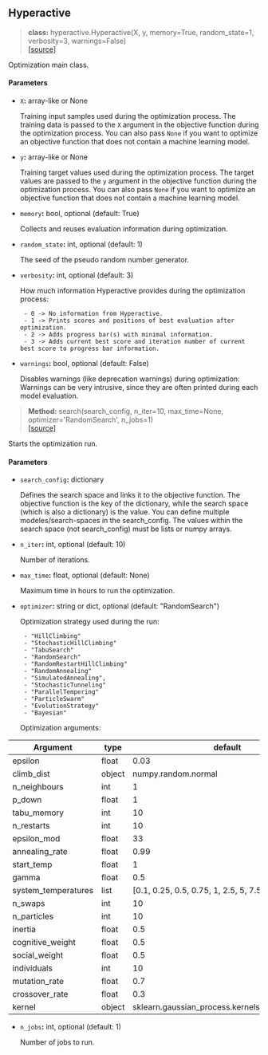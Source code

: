 ## Hyperactive

> **class:** hyperactive.Hyperactive(X, y, memory=True, random_state=1, verbosity=3, warnings=False) <br> [[source]](./source/hyperactive_source)

Optimization main class.

#### Parameters

 - ``X``**:** array-like or None

    Training input samples used during the optimization process.
    The training data is passed to the ``X`` argument in the objective function during the optimization process.
    You can also pass ``None`` if you want to optimize an objective function that does not contain a machine learning model.

 - ``y``**:** array-like or None

    Training target values used during the optimization process.
    The target values are passed to the ``y`` argument in the objective function during the optimization process.
    You can also pass ``None`` if you want to optimize an objective function that does not contain a machine learning model.

 - ``memory``**:** bool, optional (default: True)

    Collects and reuses evaluation information during optimization.

 - ``random_state``**:** int, optional (default: 1)

    The seed of the pseudo random number generator.

 - ``verbosity``**:** int, optional (default: 3)

    How much information Hyperactive provides during the optimization process:

        - 0 -> No information from Hyperactive.
        - 1 -> Prints scores and positions of best evaluation after optimization.
        - 2 -> Adds progress bar(s) with minimal information.
        - 3 -> Adds current best score and iteration number of current best score to progress bar information.

 - ``warnings``**:** bool, optional (default: False)

    Disables warnings (like deprecation warnings) during optimization:
    Warnings can be very intrusive, since they are often printed during each model evaluation.


> **Method:** search(search_config, n_iter=10, max_time=None, optimizer='RandomSearch', n_jobs=1) <br> [[source]](./source/search_source)

Starts the optimization run.

#### Parameters

 - ``search_config``**:** dictionary

    Defines the search space and links it to the objective function.
    The objective function is the key of the dictionary, while the search space (which is also a dictionary) is the value.
    You can define multiple modeles/search-spaces in the search_config.
    The values within the search space (not search_config) must be lists or numpy arrays.

 - ``n_iter``**:** int, optional (default: 10)

    Number of iterations.

 - ``max_time``**:** float, optional (default: None)

    Maximum time in hours to run the optimization.

 - ``optimizer``**:** string or dict, optional (default: "RandomSearch")

    Optimization strategy used during the run:

        - "HillClimbing"
        - "StochasticHillClimbing"
        - "TabuSearch"
        - "RandomSearch"
        - "RandomRestartHillClimbing"
        - "RandomAnnealing"
        - "SimulatedAnnealing",
        - "StochasticTunneling"
        - "ParallelTempering"
        - "ParticleSwarm"
        - "EvolutionStrategy"
        - "Bayesian"

    Optimization arguments:

| Argument | type | default |
|---|---|---|
| epsilon | float | 0.03 |
| climb_dist | object | numpy.random.normal |
| n_neighbours | int | 1 |
| p_down | float | 1 |
| tabu_memory | int | 10 |
| n_restarts | int | 10 |
| epsilon_mod | float | 33 |
| annealing_rate | float | 0.99 |
| start_temp | float | 1 |
| gamma | float | 0.5 |
| system_temperatures | list | [0.1, 0.25, 0.5, 0.75, 1, 2.5, 5, 7.5, 10] |
| n_swaps | int | 10 |
| n_particles | int | 10 |
| inertia | float | 0.5 |
| cognitive_weight | float | 0.5 |
| social_weight | float | 0.5 |
| individuals | int | 10 |
| mutation_rate | float | 0.7 |
| crossover_rate | float | 0.3 |
| kernel | object | sklearn.gaussian_process.kernels.Matern(nu=2.5) |



 - ``n_jobs``**:** int, optional (default: 1)

    Number of jobs to run.
